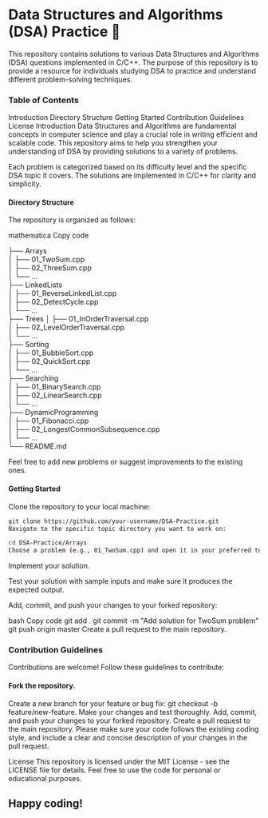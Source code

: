 # Data Structures and Algorithms (DSA) Practice 🔆
This repository contains solutions to various Data Structures and Algorithms (DSA) questions implemented in C/C++. The purpose of this repository is to provide a resource for individuals studying DSA to practice and understand different problem-solving techniques.

### Table of Contents
Introduction
Directory Structure
Getting Started
Contribution Guidelines
License
Introduction
Data Structures and Algorithms are fundamental concepts in computer science and play a crucial role in writing efficient and scalable code. This repository aims to help you strengthen your understanding of DSA by providing solutions to a variety of problems.

Each problem is categorized based on its difficulty level and the specific DSA topic it covers. The solutions are implemented in C/C++ for clarity and simplicity.

#### Directory Structure
The repository is organized as follows:

mathematica
Copy code


├── Arrays <br>
│   ├── 01_TwoSum.cpp <br>
│   ├── 02_ThreeSum.cpp<br>
│   └── ... <br>
├── LinkedLists <br>
│   ├── 01_ReverseLinkedList.cpp <br>
│   ├── 02_DetectCycle.cpp <br>
│   └── ... <br>
├── Trees
│   ├── 01_InOrderTraversal.cpp <br>
│   ├── 02_LevelOrderTraversal.cpp <br>
│   └── ... <br>
├── Sorting <br>
│   ├── 01_BubbleSort.cpp <br>
│   ├── 02_QuickSort.cpp <br>
│   └── ... <br>
├── Searching <br>
│   ├── 01_BinarySearch.cpp <br>
│   ├── 02_LinearSearch.cpp <br>
│   └── ... <br>
├── DynamicProgramming <br>
│   ├── 01_Fibonacci.cpp <br>
│   ├── 02_LongestCommonSubsequence.cpp <br>
│   └── ... <br>
└── README.md <br>

Feel free to add new problems or suggest improvements to the existing ones.

#### Getting Started
Clone the repository to your local machine:

``` bash
git clone https://github.com/your-username/DSA-Practice.git
Navigate to the specific topic directory you want to work on:
```

```bash
cd DSA-Practice/Arrays
Choose a problem (e.g., 01_TwoSum.cpp) and open it in your preferred text editor or IDE.
```
Implement your solution.

Test your solution with sample inputs and make sure it produces the expected output.

Add, commit, and push your changes to your forked repository:

bash
Copy code
git add .
git commit -m "Add solution for TwoSum problem"
git push origin master
Create a pull request to the main repository.

### Contribution Guidelines
Contributions are welcome! Follow these guidelines to contribute:

#### Fork the repository.
Create a new branch for your feature or bug fix: git checkout -b feature/new-feature.
Make your changes and test thoroughly.
Add, commit, and push your changes to your forked repository.
Create a pull request to the main repository.
Please make sure your code follows the existing coding style, and include a clear and concise description of your changes in the pull request.

License
This repository is licensed under the MIT License - see the LICENSE file for details. Feel free to use the code for personal or educational purposes.

## Happy coding!

